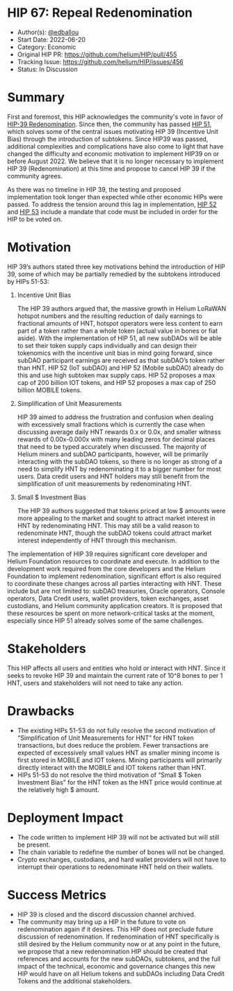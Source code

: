 # HIP 67: Repeal Redenomination

- Author(s): [@edballou](https://github.com/edballou)
- Start Date: 2022-06-20
- Category: Economic
- Original HIP PR: <https://github.com/helium/HIP/pull/455>
- Tracking Issue: <https://github.com/helium/HIP/issues/456>
- Status: In Discussion

# Summary

First and foremost, this HIP acknowledges the community's vote in favor of [HIP-39 Redenomination](https://github.com/helium/HIP/blob/main/0039-hnt-redenomination.md). Since then, the community has passed [HIP 51](https://github.com/helium/HIP/blob/main/0051-helium-dao.md), which solves some of the central issues motivating HIP 39 (Incentive Unit Bias) through the introduction of subtokens. Since HIP39 was passed, additional complexities and complications have also come to light that have changed the difficulty and economic motivation to implement HIP39 on or before August 2022. We believe that it is no longer necessary to implement HIP 39 (Redenomination) at this time and propose to cancel HIP 39 if the community agrees.

As there was no timeline in HIP 39, the testing and proposed implementation took longer than expected while other economic HIPs were passed. To address the tension around this lag in implementation, [HIP 52](https://github.com/helium/HIP/blob/main/0052-iot-dao.md) and [HIP 53](https://github.com/helium/HIP/blob/main/0053-mobile-dao.md) include a mandate that code must be included in order for the HIP to be voted on.

# Motivation

HIP 39’s authors stated three key motivations behind the introduction of HIP 39, some of which may be partially remedied by the subtokens introduced by HIPs 51-53:

1. Incentive Unit Bias

    The HIP 39 authors argued that, the massive growth in Helium LoRaWAN hotspot numbers and the resulting reduction of daily earnings to fractional amounts of HNT, hotspot operators were less content to earn part of a token rather than a whole token (actual value in bones or fiat aside). With the implementation of HIP 51, all new subDAOs will be able to set their token supply caps individually and can design their tokenomics with the incentive unit bias in mind going forward, since subDAO participant earnings are received as that subDAO’s token rather than HNT. HIP 52 (IoT subDAO) and HIP 52 (Mobile subDAO) already do this and use high subtoken max supply caps. HIP 52 proposes a max cap of 200 billion IOT tokens, and HIP 52 proposes a max cap of 250 billion MOBILE tokens.

2. Simplification of Unit Measurements

    HIP 39 aimed to address the frustration and confusion when dealing with excessively small fractions which is currently the case when discussing average daily HNT rewards 0.x or 0.0x, and smaller witness rewards of 0.00x-0.000x with many leading zeros for decimal places that need to be typed accurately when discussed. The majority of Helium miners and subDAO participants, however, will be primarily interacting with the subDAO tokens, so there is no longer as strong of a need to simplify HNT by redenominating it to a bigger number for most users. Data credit users and HNT holders may still benefit from the simplification of unit measurements by redenominating HNT.

3. Small $ Investment Bias

    The HIP 39 authors suggested that tokens priced at low $ amounts were more appealing to the market and sought to attract market interest in HNT by redenominating HNT. This may still be a valid reason to redenominate HNT, though the subDAO tokens could attract market interest independently of HNT through this mechanism.

The implementation of HIP 39 requires significant core developer and Helium Foundation resources to coordinate and execute. In addition to the development work required from the core developers and the Helium Foundation to implement redenomination, significant effort is also required to coordinate these changes across all parties interacting with HNT. These include but are not limited to: subDAO treasuries, Oracle operators, Console operators, Data Credit users, wallet providers, token exchanges, asset custodians, and Helium community application creators. It is proposed that these resources be spent on more network-critical tasks at the moment, especially since HIP 51 already solves some of the same challenges.

# Stakeholders

This HIP affects all users and entities who hold or interact with HNT. Since it seeks to revoke HIP 39 and maintain the current rate of 10^8 bones to per 1 HNT, users and stakeholders will not need to take any action.

# Drawbacks

- The existing HIPs 51-53 do not fully resolve the second motivation of “Simplification of Unit Measurements for HNT” for HNT token transactions, but does reduce the problem. Fewer transactions are expected of excessively small values HNT as smaller mining income is first stored in MOBILE and IOT tokens. Mining participants will primarily directly interact with the MOBILE and IOT tokens rather than HNT.
- HIPs 51-53 do not resolve the third motivation of “Small $ Token Investment Bias” for the HNT token as the HNT price would continue at the relatively high $ amount.

# Deployment Impact

- The code written to implement HIP 39 will not be activated but will still be present.
- The chain variable to redefine the number of bones will not be changed.
- Crypto exchanges, custodians, and hard wallet providers will not have to interrupt their operations to redenominate HNT held on their wallets.

# Success Metrics

- HIP 39 is closed and the discord discussion channel archived.
- The community may bring up a HIP in the future to vote on redenomination again if it desires. This HIP does not preclude future discussion of redenomination. If redenomination of HNT specifically is still desired by the Helium community now or at any point in the future, we propose that a new redenomination HIP should be created that references and accounts for the new subDAOs, subtokens, and the full impact of the technical, economic and governance changes this new HIP would have on all Helium tokens and subDAOs including Data Credit Tokens and the additional stakeholders.
